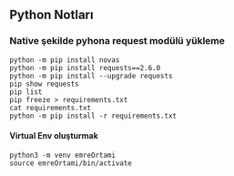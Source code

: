 ## Python Notları 
### Native şekilde pyhona request modülü yükleme
```
python -m pip install novas
python -m pip install requests==2.6.0
python -m pip install --upgrade requests
pip show requests
pip list
pip freeze > requirements.txt
cat requirements.txt
python -m pip install -r requirements.txt
```

#### Virtual Env oluşturmak
```
python3 -m venv emreOrtami
source emreOrtami/bin/activate
```
